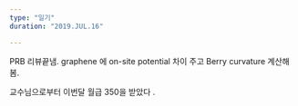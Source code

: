 ```yaml
---
type: "일기"
duration: "2019.JUL.16"

---
```


PRB 리뷰끝냄. graphene 에 on-site potential 차이 주고 Berry curvature 계산해봄.

교수님으로부터 이번달 월급 350을 받았다 .